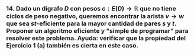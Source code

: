 ### 14. Dado un digrafo $D$ con pesos $c : E(D) \to \mathbb{R}$ que no tiene ciclos de peso negativo, queremos encontrar la arista $v \to w$ que sea $st$-eficiente para la mayor cantidad de pares $s$ y $t$. Proponer un algoritmo eficiente y "simple de programar" para resolver este problema. Ayuda: verificar que la propiedad del Ejercicio $1$ (a) también es cierta en este caso.
